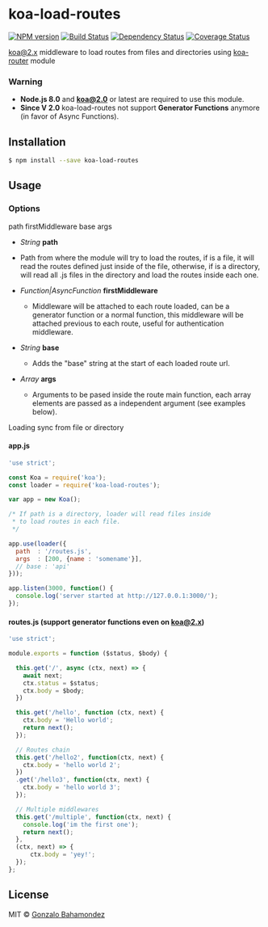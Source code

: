 # koa-load-routes
[![NPM version][npm-image]][npm-url] [![Build Status][travis-image]][travis-url] [![Dependency Status][daviddm-image]][daviddm-url] [![Coverage Status](https://coveralls.io/repos/github/gbahamondez/koa-load-routes/badge.svg?branch=master)](https://coveralls.io/github/gbahamondez/koa-load-routes?branch=master)

[koa@2.x](https://github.com/koajs/koa) middleware to load routes from files and directories using [koa-router](https://github.com/alexmingoia/koa-router) module


### Warning
- **Node.js 8.0** and **koa@2.0** or latest are required to use this module.
- **Since V 2.0** koa-load-routes not support **Generator Functions** anymore (in favor of Async Functions).

## Installation

```sh
$ npm install --save koa-load-routes
```

## Usage


### Options

path
firstMiddleware
base
args

- *String* **path**
 - Path from where the module will try to load the routes, if is a file,  it will read the routes defined just inside of the file, otherwise, if is a directory, will read all .js files in the directory and load the routes inside each one.

- *Function|AsyncFunction* **firstMiddleware**
  - Middleware will be attached to each route loaded, can be a generator function or a normal function, this middleware will be attached previous to each route, useful for authentication middleware.

- *String* **base**
  - Adds the "base" string at the start of each  loaded route url.

- *Array* **args**
  - Arguments to be pased inside the route main function, each array elements are passed as a independent argument (see examples below).


Loading sync from file or directory
#### app.js
```js
'use strict';

const Koa = require('koa');
const loader = require('koa-load-routes');

var app = new Koa();

/* If path is a directory, loader will read files inside
 * to load routes in each file.
 */

app.use(loader({
  path  : '/routes.js',
  args  : [200, {name : 'somename'}],
  // base : 'api'
}));

app.listen(3000, function() {
  console.log('server started at http://127.0.0.1:3000/');
});

```

#### routes.js (support generator functions even on koa@2.x)
```js
'use strict';

module.exports = function ($status, $body) {

  this.get('/', async (ctx, next) => {
    await next;
    ctx.status = $status;
    ctx.body = $body;
  })

  this.get('/hello', function (ctx, next) {
    ctx.body = 'Hello world';
    return next();
  });

  // Routes chain
  this.get('/hello2', function(ctx, next) {
    ctx.body = 'hello world 2';
  })
  .get('/hello3', function(ctx, next) {
    ctx.body = 'hello world 3';
  });

  // Multiple middlewares
  this.get('/multiple', function(ctx, next) {
    console.log('im the first one');
    return next();
  },
  (ctx, next) => {
	  ctx.body = 'yey!';
  });
};
```


## License

MIT © [Gonzalo Bahamondez](https://github.com/gbahamondez/)


[npm-image]: https://badge.fury.io/js/koa-load-routes.svg
[npm-url]: https://npmjs.org/package/koa-load-routes
[travis-image]: https://travis-ci.org/gbahamondezc/koa-load-routes.svg?branch=master
[travis-url]: https://travis-ci.org/gbahamondezc/koa-load-routes
[daviddm-image]: https://david-dm.org/gbahamondezc/koa-load-routes.svg?theme=shields.io
[daviddm-url]: https://david-dm.org/gbahamondezc/koa-load-routes
